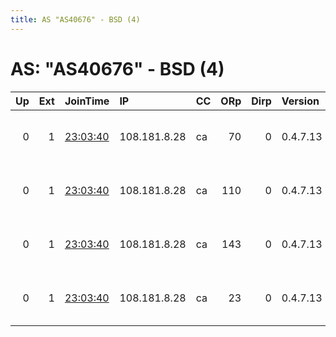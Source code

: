 ```yaml
---
title: AS "AS40676" - BSD (4)
---
```


# AS: "AS40676" - BSD (4)

|   Up |   Ext | JoinTime                                                                                              | IP           | CC   |   ORp |   Dirp | Version   | Contact                      | Nickname      |   eFamMembers |
|-----:|------:|:------------------------------------------------------------------------------------------------------|:-------------|:-----|------:|-------:|:----------|:-----------------------------|:--------------|--------------:|
|    0 |     1 | [23:03:40](https://nusenu.github.io/OrNetStats/w/relay/61235CD3D209EB4CCDCEFCD4E8985A5653138D3C.html) | 108.181.8.28 | ca   |    70 |      0 | 0.4.7.13  | Neel Chauhan &lt;neel AT nee | NeelTorExit70 |            14 |
|    0 |     1 | [23:03:40](https://nusenu.github.io/OrNetStats/w/relay/65517D84912039CD0766621593F1A48BC7C13EB4.html) | 108.181.8.28 | ca   |   110 |      0 | 0.4.7.13  | Neel Chauhan &lt;neel AT nee | NeelTorExit10 |            14 |
|    0 |     1 | [23:03:40](https://nusenu.github.io/OrNetStats/w/relay/F7DA3D1174E4098E1A6C4800771E6EA108499722.html) | 108.181.8.28 | ca   |   143 |      0 | 0.4.7.13  | Neel Chauhan &lt;neel AT nee | NeelTorExit9  |            14 |
|    0 |     1 | [23:03:40](https://nusenu.github.io/OrNetStats/w/relay/FA015F05580BAC2442047C3383008DFF3FF811AE.html) | 108.181.8.28 | ca   |    23 |      0 | 0.4.7.13  | Neel Chauhan &lt;neel AT nee | NeelTorExit12 |            14 |
